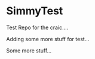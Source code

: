 SimmyTest
=========

Test Repo for the craic....

Adding some more stuff for test...

Some more stuff...
